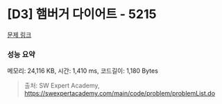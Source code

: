 # [D3] 햄버거 다이어트 - 5215 

[문제 링크](https://swexpertacademy.com/main/code/problem/problemDetail.do?contestProbId=AWT-lPB6dHUDFAVT) 

### 성능 요약

메모리: 24,116 KB, 시간: 1,410 ms, 코드길이: 1,180 Bytes



> 출처: SW Expert Academy, https://swexpertacademy.com/main/code/problem/problemList.do
